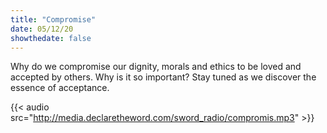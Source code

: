 ```yaml
---
title: "Compromise"
date: 05/12/20
showthedate: false
---
```


Why do we compromise our dignity, morals and ethics to be loved and accepted by others. Why is it so important? Stay tuned as we discover the essence of acceptance.
<!--more-->
{{< audio src="http://media.declaretheword.com/sword_radio/compromis.mp3" >}}